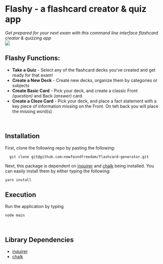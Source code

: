 # Flashy  -  a flashcard creator & quiz app 

*Get prepared for your next exam with this command line interface flashcard creator & quizzing app*
<br>
![](img/Dixby-in-action.jpg)
 <br>
 
## Flashy Functions: 
  * **Take a Quiz** - Select any of the flashcard decks you've created and get ready for that exam!
  * **Create a New Deck**  - Create new decks, organize them by categories or subjects
  * **Create Basic Card** - Pick your deck, and create a classic Front *(question)* and Back *(answer)* card.
  * **Create a Cloze Card** - Pick your deck, and place a fact statement with a key piece of information missing on the Front. On teh back you will place the missing word(s)
 <br>
 
## Installation
First, clone the following repo by pasting the following:
```
  git clone git@github.com:newfoundfreedom/flashcard-generator.git
  ```
Next, this package is dependent on [inquirer](https://www.npmjs.com/package/inquirer) and [chalk](https://www.npmjs.com/package/chalk) being installed. You can easily install them by either typing the following: 
```
yarn install
```

## Execution
Run the application by typing 
```
node main
```
 
 <br>
 
 ## Library Dependencies
  * [inquirer](https://www.npmjs.com/package/inquirer)
  * [chalk](https://www.npmjs.com/package/chalk)

  

